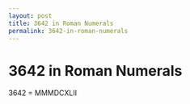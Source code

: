 ```yaml
---
layout: post
title: 3642 in Roman Numerals
permalink: 3642-in-roman-numerals
---
```


# 3642 in Roman Numerals

3642 = MMMDCXLII
